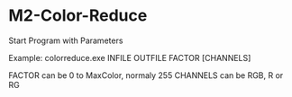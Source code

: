 # M2-Color-Reduce

Start Program with Parameters

Example: colorreduce.exe INFILE OUTFILE FACTOR [CHANNELS]

FACTOR can be 0 to MaxColor, normaly 255
CHANNELS can be RGB, R or RG
